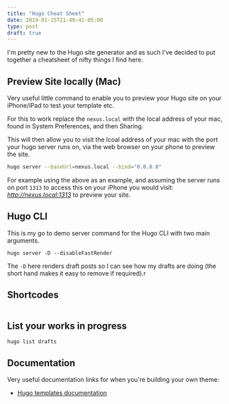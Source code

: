 ```yaml
---
title: "Hugo Cheat Sheet"
date: 2019-01-15T21:49:41-05:00
type: post
draft: true
---
```


I'm pretty new to the Hugo site generator and as such I've decided to put together a cheatsheet of nifty things I find here.

## Preview Site locally (Mac)

Very useful little command to enable you to preview your Hugo site on your iPhone/iPad to test your template etc. 

For this to work replace the `nexus.local` with the local address of your mac, found in System Preferences, and then Sharing. 

This will then allow you to visit the lcoal address of your mac with the port your hugo server runs on, via the web browser on your phone to preview the site.

```bash
hugo server --baseUrl=nexus.local --bind="0.0.0.0"
```

For example using the above as an example, and assuming the server runs on port `1313` to access this on your iPhone you would visit: _http://nexus.local:1313_ to preview your site.

## Hugo CLI

This is my go to demo server command for the Hugo CLI with two main arguments.

```terminal
hugo server -D --disableFastRender
```

The `-D` here renders draft posts so I can see how my drafts are doing (the short hand makes it easy to remove if required).r

## Shortcodes

```html

```

## List your works in progress

```terminal
hugo list drafts
```

## Documentation

Very useful documentation links for when you're building your own theme:

- [Hugo templates documentation](https://gohugo.io/templates/)
